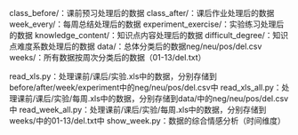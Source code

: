 class_before/：课前预习处理后的数据
class_after/：课后作业处理后的数据
week_every/：每周总结处理后的数据
experiment_exercise/：实验练习处理后的数据
knowledge_content/：知识点内容处理后的数据
difficult_degree/：知识点难度系数处理后的数据
data/：总体分类后的数据neg/neu/pos/del.csv
weeks/：所有数据按周次分类后的数据（01-13/del.txt）

read_xls.py：处理课前/课后/实验.xls中的数据，分别存储到before/after/week/experiment中的neg/neu/pos/del.csv中
read_xls_all.py：处理课前/课后/实验/每周.xls中的数据，分别存储到data/中的neg/neu/pos/del.csv中
read_week_all.py：处理课前/课后/实验/每周.xls中的数据，分别存储到weeks/中的01-13/del.txt中
show_week.py：数据的综合情感分析（时间维度）



